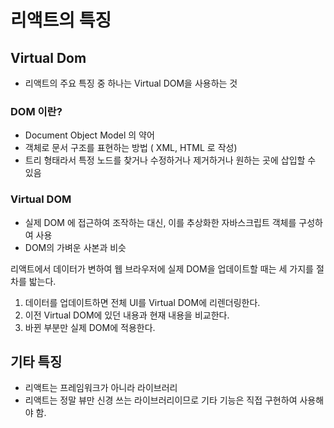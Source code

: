 # 리액트의 특징

## Virtual Dom
* 리액트의 주요 특징 중 하나는 Virtual DOM을 사용하는 것

### DOM 이란?
* Document Object Model 의 약어
* 객체로 문서 구조를 표현하는 방법 ( XML, HTML 로 작성)
* 트리 형태라서 특정 노드를 찾거나 수정하거나 제거하거나 원하는 곳에 삽입할 수 있음

### Virtual DOM
* 실제 DOM 에 접근하여 조작하는 대신, 이를 추상화한 자바스크립트 객체를 구성하여 사용
* DOM의 가벼운 사본과 비슷

리액트에서 데이터가 변하여 웹 브라우저에 실제 DOM을 업데이트할 때는 세 가지를 절차를 밟는다.
1. 데이터를 업데이트하면 전체 UI를 Virtual DOM에 리렌더링한다.
2. 이전 Virtual DOM에 있던 내용과 현재 내용을 비교한다.
3. 바뀐 부분만 실제 DOM에 적용한다.

## 기타 특징
* 리액트는 프레임워크가 아니라 라이브러리
* 리액트는 정말 뷰만 신경 쓰는 라이브러리이므로 기타 기능은 직접 구현하여 사용해야 함.

